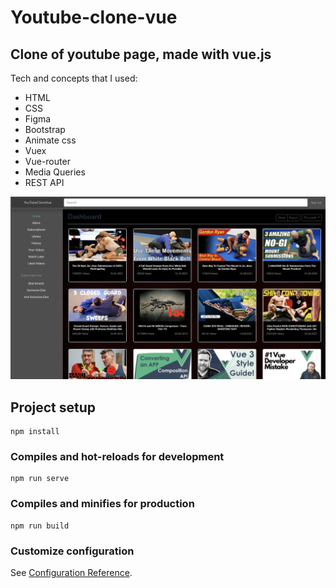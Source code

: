 # Youtube-clone-vue

## Clone of youtube page, made with vue.js

Tech and concepts that I used:

- HTML
- CSS
- Figma
- Bootstrap
- Animate css
- Vuex
- Vue-router
- Media Queries
- REST API

![](src/assets/yt-vue.png)

## Project setup

```
npm install
```

### Compiles and hot-reloads for development

```
npm run serve
```

### Compiles and minifies for production

```
npm run build
```

### Customize configuration

See [Configuration Reference](https://cli.vuejs.org/config/).
